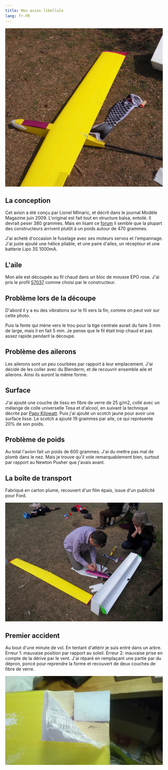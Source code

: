 ```yaml
---
title: Mon avion libellule
lang: fr-FR
---
```


![](libellule_montee.JPG)

## La conception

Cet avion a été conçu par Lionel Mlinaric, et décrit dans le journal Modèle Magazine juin 2009. L'original est fait tout en structure balsa, entoilé. Il devrait peser 380 grammes. Mais en lisant ce [forum](https://www.modelisme.com/forum/aero-planeurs/131648-aide-construction-planeur-libellule-mlinaric-34.html) il semble que la plupart des constructeurs arrivent plutôt à un poids autour de 470 grammes.

J'ai acheté d'occasion le fuselage avec ses moteurs servos et l'empannage. J'ai juste ajouté une hélice pliable, et une paire d'ailes, un récepteur et une batterie Lipo 3S 1000mA.

## L'aile

Mon aile est découpée au fil chaud dans un bloc de mousse EPO rose. J'ai pris le profil [S7037](http://airfoiltools.com/airfoil/details?airfoil=sd7037-il) comme choisi par le constructeur.

## Problème lors de la découpe

D'abord il y a eu des vibrations sur le fil vers la fin, comme on peut voir sur cette photo.

Puis la fente qui mène vers le trou pour la tige centrale aurait du faire 3 mm de large, mais il en fait 5 mm.  Je pense que le fil était trop chaud et pas assez rapide pendant la découpe.

## Problème des ailerons

Les ailerons sont un peu courbées par rapport à leur emplacement. J'ai décidé de les coller avec du Blenderm, et de recouvrir ensemble aile et ailerons. Ainsi ils auront la même forme.

## Surface

J'ai ajouté une couche de tissu en fibre de verre de 25 g/m2, collé avec un mélange de colle universelle Tesa et d'alcool, en suivant la technique décrite par [Papy Kilowatt](http://papykilowatt.free.fr/html/page_trucs.htm).  Puis j'ai ajouté un scotch jaune pour avoir une surface lisse. Le scotch a ajouté 19 grammes par aile, ce qui représente  20% de son poids.

## Problème de poids

Au total l'avion fait un poids de 600 grammes.  J'ai du mettre pas mal de plomb dans le nez. Mais je trouve qu'il vole remarquablement bien, surtout par rapport au Newton Pusher que j'avais avant.

## La boîte de transport

Fabriqué en carton plume, recouvert d'un film épais, issue d'un publicité pour Ford.

![](libellule_boite.JPG)

## Premier accident

Au bout d'une minute de vol. En tentant d'attérir je suis entré dans un arbre.  Erreur 1: mauvaise position par rapport au soleil. Erreur 2: mauvaise prise en compte de la dérive par le vent. J'ai réparé en remplaçant une partie par du dépron, poncé pour reprendre la forme et recouvert de deux couches de fibre de verre.

![](repair1.JPG)
